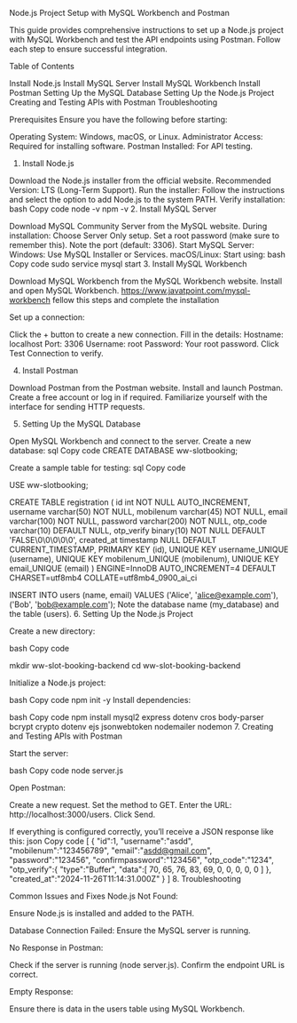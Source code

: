 Node.js Project Setup with MySQL Workbench and Postman

This guide provides comprehensive instructions to set up a Node.js project with MySQL Workbench and test the API endpoints using Postman. Follow each step to ensure successful integration.

Table of Contents

Install Node.js
Install MySQL Server
Install MySQL Workbench
Install Postman
Setting Up the MySQL Database
Setting Up the Node.js Project
Creating and Testing APIs with Postman
Troubleshooting

Prerequisites Ensure you have the following before starting:

Operating System: Windows, macOS, or Linux. Administrator Access: Required for installing software. Postman Installed: For API testing.


1. Install Node.js

Download the Node.js installer from the official website. Recommended Version: LTS (Long-Term Support). Run the installer: Follow the instructions and select the option to add Node.js to the system PATH. Verify installation: bash Copy code node -v npm -v
2. Install MySQL Server

Download MySQL Community Server from the MySQL website. During installation: Choose Server Only setup. Set a root password (make sure to remember this). Note the port (default: 3306). Start MySQL Server: Windows: Use MySQL Installer or Services. macOS/Linux: Start using: bash Copy code sudo service mysql start
3. Install MySQL Workbench

Download MySQL Workbench from the MySQL Workbench website. Install and open MySQL Workbench. https://www.javatpoint.com/mysql-workbench fellow this steps and complete the installation

Set up a connection:

Click the + button to create a new connection. Fill in the details: Hostname: localhost Port: 3306 Username: root Password: Your root password. Click Test Connection to verify.

4. Install Postman

Download Postman from the Postman website. Install and launch Postman. Create a free account or log in if required. Familiarize yourself with the interface for sending HTTP requests.

5. Setting Up the MySQL Database

Open MySQL Workbench and connect to the server. Create a new database: sql Copy code CREATE DATABASE ww-slotbooking;

Create a sample table for testing: sql Copy code

USE ww-slotbooking;

CREATE TABLE registration ( id int NOT NULL AUTO_INCREMENT, username varchar(50) NOT NULL, mobilenum varchar(45) NOT NULL, email varchar(100) NOT NULL, password varchar(200) NOT NULL, otp_code varchar(10) DEFAULT NULL, otp_verify binary(10) NOT NULL DEFAULT 'FALSE\0\0\0\0\0', created_at timestamp NULL DEFAULT CURRENT_TIMESTAMP, PRIMARY KEY (id), UNIQUE KEY username_UNIQUE (username), UNIQUE KEY mobilenum_UNIQUE (mobilenum), UNIQUE KEY email_UNIQUE (email) ) ENGINE=InnoDB AUTO_INCREMENT=4 DEFAULT CHARSET=utf8mb4 COLLATE=utf8mb4_0900_ai_ci

INSERT INTO users (name, email) VALUES ('Alice', 'alice@example.com'), ('Bob', 'bob@example.com'); Note the database name (my_database) and the table (users).
6. Setting Up the Node.js Project

Create a new directory:

bash Copy code

mkdir ww-slot-booking-backend cd ww-slot-booking-backend

Initialize a Node.js project:

bash Copy code npm init -y Install dependencies:

bash Copy code npm install mysql2 express dotenv cros body-parser bcrypt crypto dotenv ejs jsonwebtoken nodemailer nodemon
7. Creating and Testing APIs with Postman

Start the server:

bash Copy code node server.js

Open Postman:

Create a new request. Set the method to GET. Enter the URL: http://localhost:3000/users. Click Send.

If everything is configured correctly, you’ll receive a JSON response like this: json Copy code [ { "id":1, "username":"asdd", "mobilenum":"123456789", "email":"asdd@gmail.com", "password":"123456", "confirmpassword":"123456", "otp_code":"1234", "otp_verify":{ "type":"Buffer", "data":[ 70, 65, 76, 83, 69, 0, 0, 0, 0, 0 ] }, "created_at":"2024-11-26T11:14:31.000Z" } ]
8. Troubleshooting

Common Issues and Fixes Node.js Not Found:

Ensure Node.js is installed and added to the PATH.

Database Connection Failed: Ensure the MySQL server is running.

No Response in Postman:

Check if the server is running (node server.js). Confirm the endpoint URL is correct.

Empty Response:

Ensure there is data in the users table using MySQL Workbench.